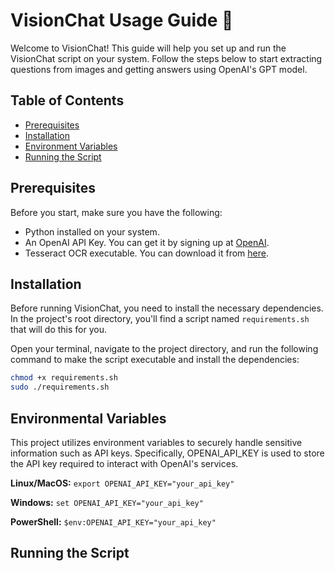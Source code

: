 # VisionChat Usage Guide :rocket:

Welcome to VisionChat! This guide will help you set up and run the VisionChat script on your system. Follow the steps below to start extracting questions from images and getting answers using OpenAI's GPT model.

## Table of Contents
- [Prerequisites](#prerequisites)
- [Installation](#installation)
- [Environment Variables](#environment-variables)
- [Running the Script](#running-the-script)

## Prerequisites
Before you start, make sure you have the following:
- Python installed on your system.
- An OpenAI API Key. You can get it by signing up at [OpenAI](https://beta.openai.com/signup/).
- Tesseract OCR executable. You can download it from [here](https://github.com/tesseract-ocr/tessdoc).
## Installation
Before running VisionChat, you need to install the necessary dependencies. In the project's root directory, you'll find a script named `requirements.sh` that will do this for you.

Open your terminal, navigate to the project directory, and run the following command to make the script executable and install the dependencies:
```sh
chmod +x requirements.sh
sudo ./requirements.sh
```

## Environmental Variables
This project utilizes environment variables to securely handle sensitive information such as API keys. Specifically, OPENAI_API_KEY is used to store the API key required to interact with OpenAI's services.

**Linux/MacOS:**
`export OPENAI_API_KEY="your_api_key"`

**Windows:**
`set OPENAI_API_KEY="your_api_key"`

**PowerShell:**
`$env:OPENAI_API_KEY="your_api_key"`

## Running the Script
